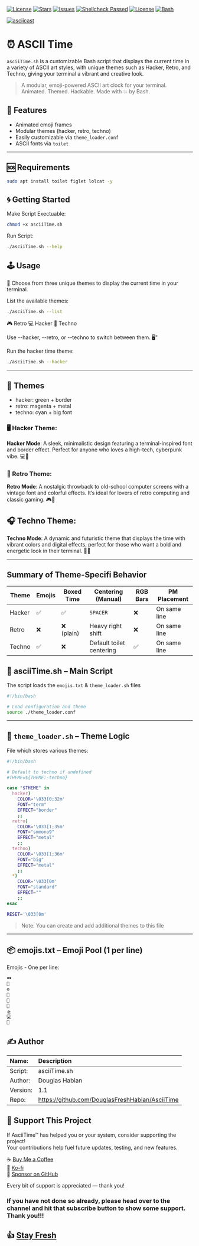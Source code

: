 [![License](https://img.shields.io/github/license/DouglasFreshHabian/AsciiTime?style=flat-square)](LICENSE)
[![Stars](https://img.shields.io/github/stars/DouglasFreshHabian/AsciiTime?style=flat-square)](https://github.com/DouglasFreshHabian/AsciiTime/stargazers)
[![Issues](https://img.shields.io/github/issues/DouglasFreshHabian/AsciiTime?style=flat-square)](https://github.com/DouglasFreshHabian/AsciiTime/issues)
[![Shellcheck Passed](https://img.shields.io/badge/style-shell--script-green?style=flat-square)](https://www.shellcheck.net/)
[![License](https://img.shields.io/github/license/DouglasFreshHabian/AsciiTime?style=flat-square)](LICENSE)
[![Bash](https://img.shields.io/badge/bash-%23121011.svg?style=flat-square&logo=gnu-bash&logoColor=white)](https://www.gnu.org/software/bash/)

[![asciicast](https://asciinema.org/a/717581.svg)](https://asciinema.org/a/717581)

# ⏰ ASCII Time
`asciiTime.sh` is a customizable Bash script that displays the current time in a variety of ASCII art styles, with unique themes such as Hacker, Retro, and Techno, giving your terminal a vibrant and creative look.

> A modular, emoji-powered ASCII art clock for your terminal.  
> Animated. Themed. Hackable. Made with 💥 by Bash.

## 🧮 Features 

- Animated emoji frames
- Modular themes (hacker, retro, techno)
- Easily customizable via `theme_loader.conf`
- ASCII fonts via `toilet`
---

## 🆘 Requirements

```bash
sudo apt install toilet figlet lolcat -y
```

## 🌀 Getting Started

Make Script Exectuable:
```bash
chmod +x asciiTime.sh
```

Run Script:
```bash
./asciiTime.sh --help
```

## 🕹️  Usage

🌈 Choose from three unique themes to display the current time in your terminal.

List the available themes:
```bash
./asciiTime.sh --list
```

🎮 Retro
💻 Hacker
🚀 Techno

Use --hacker, --retro, or --techno to switch between them. 🖥️"

Run the hacker time theme:
```bash
./asciiTime.sh --hacker
```
---

## 🎨 Themes

* hacker: green + border
* retro: magenta + metal
* techno: cyan + big font

### 🖥️   Hacker Theme:

**Hacker Mode**: A sleek, minimalistic design featuring a terminal-inspired font and border effect. Perfect for anyone who loves a high-tech, cyberpunk vibe. 💻🖤

### 📼  Retro Theme:

**Retro Mode**: A nostalgic throwback to old-school computer screens with a vintage font and colorful effects. It’s ideal for lovers of retro computing and classic gaming. 🎮📼

## 🎧 Techno Theme:

**Techno Mode**: A dynamic and futuristic theme that displays the time with vibrant colors and digital effects, perfect for those who want a bold and energetic look in their terminal. 🚀🌈

---

## Summary of Theme-Specifi Behavior

| Theme   | Emojis | Boxed Time | Centering (Manual) | RGB Bars | PM Placement |
|---------|--------|------------|---------------------|----------|--------------|
| Hacker  | ✅     | ✅          | `SPACER`            | ❌       | On same line |
| Retro   | ❌     | ❌ (plain)  | Heavy right shift   | ❌       | On same line |
| Techno  | ✅     | ❌         | Default toilet centering | ✅   | On same line |

## 🧠 asciiTime.sh – Main Script

The script loads the `emojis.txt` & `theme_loader.sh` files
```bash
#!/bin/bash

# Load configuration and theme
source ./theme_loader.conf
```
---

## 🎨 `theme_loader.sh` – Theme Logic

File which stores various themes:

```bash
#!/bin/bash

# Default to techno if undefined
#THEME=${THEME:-techno}

case "$THEME" in
  hacker)
    COLOR='\033[0;32m'
    FONT="term"
    EFFECT="border"
    ;;
  retro)
    COLOR='\033[1;35m'
    FONT="smmono9"
    EFFECT="metal"
    ;;
  techno)
    COLOR='\033[1;36m'
    FONT="big"
    EFFECT="metal"
    ;;
  *)
    COLOR='\033[0m'
    FONT="standard"
    EFFECT=""
    ;;
esac

RESET='\033[0m'
```
> Note: You can create and add additional themes to this file
---

## 📦 emojis.txt – Emoji Pool (1 per line)

Emojis - One per line:
```bash
🕶️
💾
⚙️
🐧
🚀
🧠
🛸
💻
🧬
```
## ✍️ Author

| Name:             | Description                                       |
| :---------------- | :------------------------------------------------ |
| Script:           | asciiTime.sh                                      |
| Author:           | Douglas Habian                                    |
| Version:          | 1.1                                               |
| Repo:             | https://github.com/DouglasFreshHabian/AsciiTime   |


## 💖 Support This Project

If AsciiTime™ has helped you or your system, consider supporting the project!  
Your contributions help fuel future updates, testing, and new features.

☕ [Buy Me a Coffee](https://www.buymeacoffee.com/douglashabian)  
🔗 [Ko-fi](https://ko-fi.com/douglashabian)  
🎁 [Sponsor on GitHub](https://github.com/sponsors/DouglasFreshHabian)

Every bit of support is appreciated — thank you!

### If you have not done so already, please head over to the channel and hit that subscribe button to show some support. Thank you!!!

## 👍 [Stay Fresh](https://www.youtube.com/@DouglasHabian-tq5ck) 

<!-- Reach out to me if you are interested in collaboration or want to contract with me for any of the following:
        Building Github Pages
        Creating Youtube Videos
        Editing Youtube Videos
        Youtube Thumbnail Creation
        Anything Pertaining to Linux! -->

<!-- 
 _____              _       _____                        _          
|  ___| __ ___  ___| |__   |  ___|__  _ __ ___ _ __  ___(_) ___ ___ 
| |_ | '__/ _ \/ __| '_ \  | |_ / _ \| '__/ _ \ '_ \/ __| |/ __/ __|
|  _|| | |  __/\__ \ | | | |  _| (_) | | |  __/ | | \__ \ | (__\__ \
|_|  |_|  \___||___/_| |_| |_|  \___/|_|  \___|_| |_|___/_|\___|___/
        dfresh@tutanota.com Fresh Forensics, LLC 2025 -->
